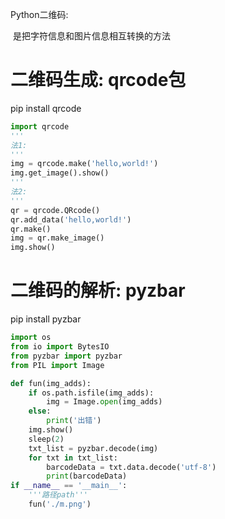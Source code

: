 Python二维码:

​	是把字符信息和图片信息相互转换的方法

# 二维码生成: qrcode包

pip install qrcode

```python
import qrcode
'''
法1:
'''
img = qrcode.make('hello,world!')
img.get_image().show()
'''
法2:
'''
qr = qrcode.QRcode()
qr.add_data('hello,world!')
qr.make()
img = qr.make_image()
img.show()
```



# 二维码的解析: pyzbar

pip install pyzbar

```python
import os
from io import BytesIO
from pyzbar import pyzbar
from PIL import Image

def fun(img_adds):
	if os.path.isfile(img_adds):
		img = Image.open(img_adds)
	else:
		print('出错')
	img.show()
	sleep(2)
	txt_list = pyzbar.decode(img)
	for txt in txt_list:
		barcodeData = txt.data.decode('utf-8')
		print(barcodeData)
if __name__ == '__main__':
    '''路径path'''
	fun('./m.png')

```

